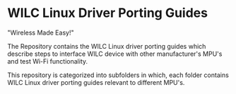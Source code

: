 # WILC Linux Driver Porting Guides
   "Wireless Made Easy!"
   
   The Repository contains the WILC Linux driver porting guides which describe steps to interface WILC device with other manufacturer's MPU's and test Wi-Fi functionality. 
   
  This repository is categorized into subfolders in which, each folder contains WILC Linux driver porting guides relevant to different MPU's.
